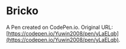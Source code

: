 # Bricko

A Pen created on CodePen.io. Original URL: [https://codepen.io/Yuwin2008/pen/yLaELqb](https://codepen.io/Yuwin2008/pen/yLaELqb).



